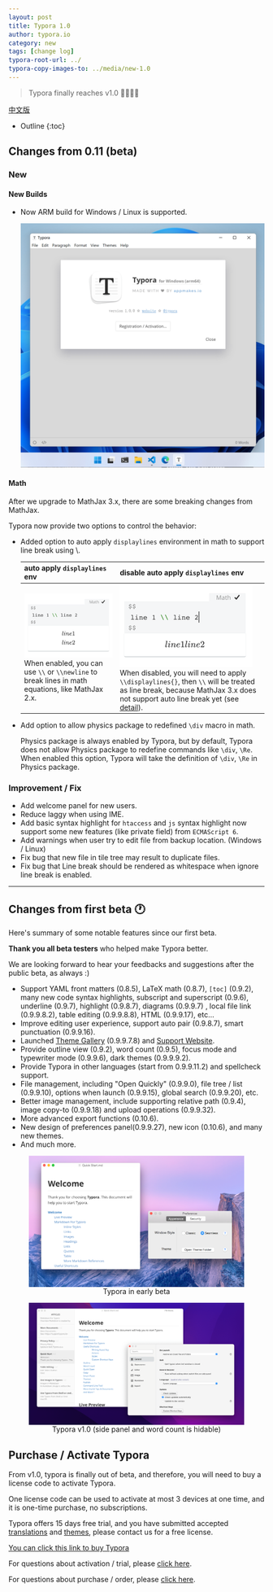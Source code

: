 ```yaml
---
layout: post
title: Typora 1.0
author: typora.io
category: new
tags: [change log]
typora-root-url: ../
typora-copy-images-to: ../media/new-1.0
---
```




> Typora finally reaches v1.0 🎉🎉🎉🎉

[中文版](https://github.com/typora/wiki-website/blob/gh-pages/zh-Hans/Typora-1.0.md)

* Outline
{:toc}


## Changes from 0.11 (beta)

### New

#### New Builds

- Now ARM build for Windows / Linux is supported.

  <img src="/media/new-1.0/Screen Shot 2021-11-23 at 23.42.00.png" alt="Screen Shot 2021-11-23 at 23.42.00" style="zoom:50%;" />

#### Math

After we upgrade to MathJax 3.x, there are some breaking changes from MathJax. 

Typora now provide two options to control the behavior:

- Added option to auto apply `displaylines` environment in math to support line break using \\.

  | auto apply `displaylines` env                                | disable auto apply `displaylines` env                        |
  | ------------------------------------------------------------ | ------------------------------------------------------------ |
  | <img src="/media/new-1.0/Screen Shot 2021-11-23 at 23.34.06.png" alt="Screen Shot 2021-11-23 at 23.34.06" style="zoom:50%;" /><br />When enabled, you can use `\\` or `\\newline` to break lines in math equations, like MathJax 2.x. | <img src="/media/new-1.0/Screen Shot 2021-11-23 at 23.34.59.png" alt="Screen Shot 2021-11-23 at 23.34.59" style="zoom:50%;" /><br />When disabled, you will need to apply `\\displaylines{}`, then `\\` will be treated as line break, because MathJax 3.x does not support auto line break yet (see [detail](https://github.com/mathjax/MathJax/issues/2312)). |

- Add option to allow physics package to redefined `\div` macro in math.

  Physics package is always enabled by Typora, but by default, Typora does not allow Physics package to redefine commands like `\div`, `\Re`. When enabled this option, Typora will take the definition of  `\div`, `\Re` in Physics package.

### Improvement / Fix

- Add welcome panel for new users.
- Reduce laggy when using IME.
- Add basic syntax highlight for `htaccess` and `js` syntax highlight now support some new features (like private field) from `ECMAScript 6`.
- Add warnings when user try to edit file from backup location. (Windows / Linux)
- Fix bug that new file in tile tree may result to duplicate files.
- Fix bug that Line break should be rendered as whitespace when ignore line break is enabled.

---

## Changes from first beta 🕐

Here's summary of some notable features since our first beta. 

**Thank you all beta testers** who helped make Typora better. 

We are looking forward to hear your feedbacks and suggestions after the public beta, as always :)

- Support YAML front matters (0.8.5), LaTeX math (0.8.7), `[toc]` (0.9.2), many new code syntax highlights, subscript and superscript (0.9.6), underline (0.9.7), highlight (0.9.8.7), diagrams (0.9.9.7) , local file link (0.9.9.8.2), table editing (0.9.9.8.8), HTML (0.9.9.17), etc...
- Improve editing user experience, support auto pair (0.9.8.7), smart punctuation (0.9.9.16).
- Launched [Theme Gallery](https://theme.typora.io) (0.9.9.7.8) and [Support Website](https://support.typora.io/).
- Provide outline view (0.9.2), word count (0.9.5), focus mode and typewriter mode (0.9.9.6), dark themes (0.9.9.9.2).
- Provide Typora in other languages (start from 0.9.9.11.2) and spellcheck support.
- File management, including "Open Quickly" (0.9.9.0), file tree / list (0.9.9.10), options when launch (0.9.9.15), global search (0.9.9.20), etc.
- Better image management, include supporting relative path (0.9.4), image copy-to (0.9.9.18) and upload operations (0.9.9.32).
- More advanced export functions (0.10.6).
- New design of preferences panel(0.9.9.27), new icon (0.10.6), and many new themes.
- And much more.

<figure style="text-align:center;">
    <img src="/media/new-1.0/CCHiRYKUAAA9LIc.png" style="zoom:50%;display:inline-block;vertical-align:middle;"/>
     <figcaption>Typora in early beta</figcaption>
</figure>
<figure style="text-align:center;">
    <img src="/media/new-1.0/Screen Shot 2021-11-23 at 23.30.26.png" style="zoom:50%;display:inline-block;vertical-align:middle;"/>
     <figcaption>Typora v1.0 (side panel and word count is hidable)</figcaption>
</figure>




## Purchase / Activate Typora

From v1.0, typora is finally out of beta, and therefore, you will need to buy a license code to activate Typora. 

One license code can be used to activate at most 3 devices at one time, and it is one-time purchase, no subscriptions.

Typora offers 15 days free trial, and you have submitted accepted [translations](https://github.com/typora/Typora-i18n) and [themes](https://github.com/typora/typora-theme-gallery), please contact us for a free license.

[You can click this link to buy Typora](https://store.typora.io)

For questions about activation / trial, please [click here](/activation).

For questions about purchase / order, please [click here](/purchase).

